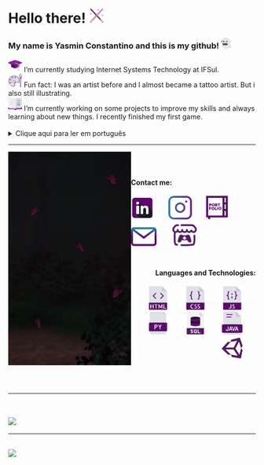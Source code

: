 <h1 color="#5A0B69"> Hello there! <img src="icons/lightsaber.png" width="30"/></h1>
<div>
  <h3 color="#E0E0E9"> My name is Yasmin Constantino and this is my github!  <img src="icons/ghost (4).png" width="22"/></h3>
</div>

  <div padding="30">
    <img src="icons/mortarboard.png" width="28"/>  I’m currently studying Internet Systems Technology at IFSul.
    <br>
    <img src="icons/palette.png" width="28"/>  Fun fact: I was an artist before and I almost became a tattoo artist. But i also still illustrating.
    <br>
    <img src="icons/book.png" width="28"/>  I’m currently working on some projects to improve my skills and always learning about new things. I recently finished my first game.
    <br>
  </div>

<br>

<section>
  <details>
    <summary>Clique aqui para ler em português</summary>
    <br>
    <p>Atualmente estou cursando Sistemas para Internet no IFSul.</p>
    <p>Fato engraçado: Eu era uma artista, quase me tornei uma tatuadora. Mas também continuo ilustrando.</p>
    <p>Estou sempre trabalhando em projetos para praticar meus conhecimentos e habilidades,a lém de estar sempre aprendendo coisas novas. Terminei recentemente meu primeiro jogo.</p>
  </details>
</section>
  <hr>
  
  <section>
  <div>
  <img src="img.png" width="250" align="left">
  <br>
  <br>
  <h4> Contact me:</h4>
    
  <div align="left">
      <a href="https://www.linkedin.com/in/yasmin-constantino/"><img src="icons/linkedin (2).png" width="48"/></a>
        &#8287;&#8287;&#8287;&#8287;&#8287;
      <a href="https://www.instagram.com/the.yasminconstantino/"><img src="icons/instagram (1).png" width="48"/></a>
        &#8287;&#8287;&#8287;&#8287;&#8287;
      <a href="https://yasminconstantino.github.io/newPortfolio/"><img src="icons/portfolio (1).png" width="48"/></a>
        &#8287;&#8287;&#8287;&#8287;&#8287;
      <a href='mailto:theyasminconstantino@gmail.com'><img src="icons/email (1).png" width="52"/></a>
        &#8287;&#8287;&#8287;&#8287;&#8287;
      <a href='https://yasminconstantino.itch.io/'><img src="icons/itch-io.png" width="58"/></a>
        &#8287;&#8287;&#8287;&#8287;&#8287;
  </div>
    
  <br>
  <div align="right">
      <h4> Languages and Technologies:</h4>
      <img src="icons/html (3).png" width="48"/>
      &#8287;&#8287;&#8287;&#8287;&#8287;
      <img src="icons/css (1).png" width="48"/>
      &#8287;&#8287;&#8287;&#8287;&#8287;
      <img src="icons/javascript.png" width="48"/>
      &#8287;&#8287;&#8287;&#8287;&#8287;
      <img src="icons/python-file.png" width="48"/>
      &#8287;&#8287;&#8287;&#8287;&#8287;
      <img src="icons/sql.png" width="48"/>
      &#8287;&#8287;&#8287;&#8287;&#8287;
      <img src="icons/java.png" width="48"/>
      &#8287;&#8287;&#8287;&#8287;&#8287;
      <img src="icons/unity.png" width="48"/>
      &#8287;&#8287;&#8287;&#8287;&#8287;
    <br>
  </div>
  </div>
</section>
<br>
<br>
<br>
<hr>
<br>
<br>
<section>
<div>
<img loading="lazy"  height="180em" src="https://github-readme-stats.vercel.app/api?username=yasminconstantino&show_icons=true&theme=material-palenight&rank_icon=github&include_all_commits=true&count_private=true"/>
  <hr>
  <br>
  <img loading="lazy" height="380em" src="https://github-readme-stats.vercel.app/api/top-langs/?username=yasminconstantino&layout=donut-vertical&langs_count=7&theme=material-palenight"/>
</div>
</section>
